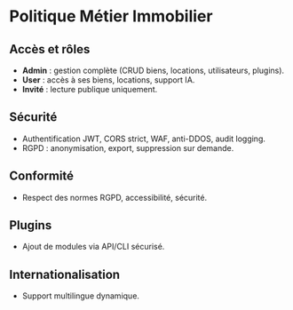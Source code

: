 # Politique Métier Immobilier

## Accès et rôles
- **Admin** : gestion complète (CRUD biens, locations, utilisateurs, plugins).
- **User** : accès à ses biens, locations, support IA.
- **Invité** : lecture publique uniquement.

## Sécurité
- Authentification JWT, CORS strict, WAF, anti-DDOS, audit logging.
- RGPD : anonymisation, export, suppression sur demande.

## Conformité
- Respect des normes RGPD, accessibilité, sécurité.

## Plugins
- Ajout de modules via API/CLI sécurisé.

## Internationalisation
- Support multilingue dynamique.
